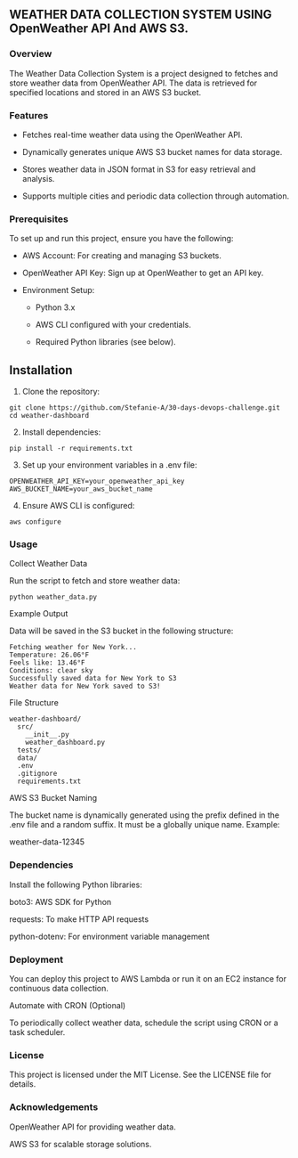 ## WEATHER DATA COLLECTION SYSTEM USING OpenWeather API And AWS S3.

### Overview
The Weather Data Collection System is a project designed to fetches and store weather data from OpenWeather API. The data is retrieved for specified locations and stored in an AWS S3 bucket.

### Features

- Fetches real-time weather data using the OpenWeather API.

- Dynamically generates unique AWS S3 bucket names for data storage.

- Stores weather data in JSON format in S3 for easy retrieval and analysis.

- Supports multiple cities and periodic data collection through automation.

### Prerequisites

To set up and run this project, ensure you have the following:

- AWS Account: For creating and managing S3 buckets.

- OpenWeather API Key: Sign up at OpenWeather to get an API key.

- Environment Setup:

  -    Python 3.x

  -  AWS CLI configured with your credentials.

  - Required Python libraries (see below).

## Installation

1. Clone the repository:

```
git clone https://github.com/Stefanie-A/30-days-devops-challenge.git
cd weather-dashboard
```

2. Install dependencies:
```
pip install -r requirements.txt
```

3. Set up your environment variables in a .env file:
```
OPENWEATHER_API_KEY=your_openweather_api_key
AWS_BUCKET_NAME=your_aws_bucket_name
```
4. Ensure AWS CLI is configured:
```
aws configure
```
### Usage

Collect Weather Data

Run the script to fetch and store weather data:
```
python weather_data.py
```
Example Output

Data will be saved in the S3 bucket in the following structure:
```
Fetching weather for New York...
Temperature: 26.06°F
Feels like: 13.46°F
Conditions: clear sky
Successfully saved data for New York to S3
Weather data for New York saved to S3!
```
File Structure
```
weather-dashboard/
  src/
    __init__.py
    weather_dashboard.py
  tests/
  data/
  .env
  .gitignore
  requirements.txt
```
AWS S3 Bucket Naming

The bucket name is dynamically generated using the prefix defined in the .env file and a random suffix. It must be a globally unique name. Example:

weather-data-12345

### Dependencies

Install the following Python libraries:

boto3: AWS SDK for Python

requests: To make HTTP API requests

python-dotenv: For environment variable management

### Deployment

You can deploy this project to AWS Lambda or run it on an EC2 instance for continuous data collection.

Automate with CRON (Optional)

To periodically collect weather data, schedule the script using CRON or a task scheduler.

### License

This project is licensed under the MIT License. See the LICENSE file for details.

### Acknowledgements

OpenWeather API for providing weather data.

AWS S3 for scalable storage solutions.

